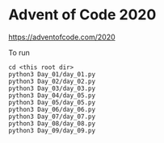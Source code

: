 # Advent of Code 2020
https://adventofcode.com/2020

To run
```
cd <this root dir>
python3 Day_01/day_01.py
python3 Day_02/day_02.py
python3 Day_03/day_03.py
python3 Day_04/day_05.py
python3 Day_05/day_05.py
python3 Day_06/day_06.py
python3 Day_07/day_07.py
python3 Day_08/day_08.py
python3 Day_09/day_09.py
```